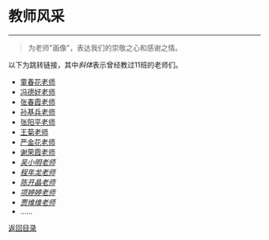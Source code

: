 # 教师风采

***
> 为老师"画像"，表达我们的崇敬之心和感谢之情。

以下为跳转链接，其中*斜体*表示曾经教过11班的老师们。

- [童春花老师](/童春花)
- [冯德好老师](/冯德好)
- [张春霞老师](/张春霞)
- [孙基兵老师](/孙基兵)
- [张阳平老师](/张阳平)
- [王菊老师](/王菊)
- [严金花老师](/严金花)
- [谢荣霞老师](/谢荣霞)
- [*吴小明老师*](/吴小明)
- [*程年龙老师*](/程年龙)
- [*陈开晶老师*](/陈开晶)
- [*项婷婷老师*](/项婷婷)
- [*贾维维老师*](/贾维维)
- ……

[返回目录](/index)
